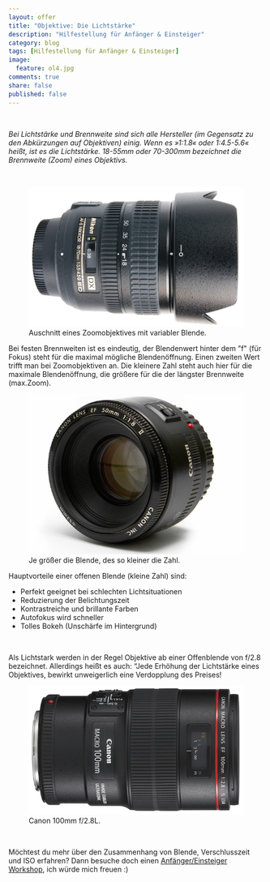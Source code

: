 ```yaml
---
layout: offer
title: "Objektive: Die Lichtstärke"
description: "Hilfestellung für Anfänger & Einsteiger"
category: blog
tags: [Hilfestellung für Anfänger & Einsteiger]
image:
  feature: ol4.jpg
comments: true
share: false
published: false
---
```

 
  


    


*Bei Lichtstärke und Brennweite sind sich alle 
Hersteller (im Gegensatz zu den Abkürzungen 
auf Objektiven) einig. Wenn es »1:1.8« oder 1:4.5-5.6« heißt, ist es die Lichtstärke. 18-55mm oder 70-300mm bezeichnet die
Brennweite (Zoom) eines Objektivs.* 
 
  


    




<figure>
<img src="/images/ol1.jpg"/>
<figcaption>Auschnitt eines Zoomobjektives mit variabler Blende.</figcaption>
</figure>

Bei festen Brennweiten ist es eindeutig, der Blendenwert hinter dem "f" (für Fokus) steht für die maximal mögliche Blendenöffnung.
Einen zweiten Wert trifft man bei Zoomobjektiven an. Die kleinere 
Zahl steht auch hier für die maximale Blendenöffnung, die größere für die der längster Brennweite (max.Zoom).

<figure>
<img src="/images/ol2.jpg"/>
<figcaption>Je größer die Blende, des so kleiner die Zahl.</figcaption>
</figure>


Hauptvorteile einer offenen Blende (kleine Zahl) sind:

* Perfekt geeignet bei schlechten Lichtsituationen
* Reduzierung der Belichtungszeit
* Kontrastreiche und brillante Farben
* Autofokus wird schneller
* Tolles Bokeh (Unschärfe im Hintergrund)

 
  


    



Als Lichtstark werden in der Regel Objektive ab einer Offenblende von f/2.8 bezeichnet. Allerdings heißt es auch: “Jede Erhöhung der 
Lichtstärke eines Objektives, bewirkt unweigerlich eine Verdopplung des Preises!

<figure>
<img src="/images/ol3.jpg"/>
<figcaption>Canon 100mm f/2.8L.</figcaption>
</figure>

 
  


    



Möchtest du mehr über den Zusammenhang von Blende, Verschlusszeit und ISO erfahren? Dann besuche doch einen [Anfänger/Einsteiger Workshop](http://www.kay-pehnke.de/einzelworkshop/workshop-anfaenger/), ich würde mich freuen :)